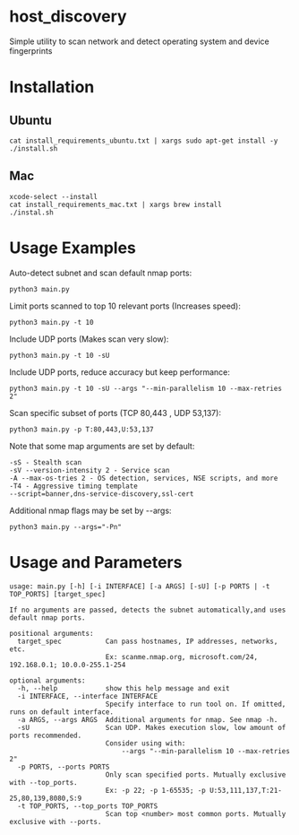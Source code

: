 # host_discovery
Simple utility to scan network and detect operating system and device fingerprints

# Installation 
## Ubuntu
```
cat install_requirements_ubuntu.txt | xargs sudo apt-get install -y 
./install.sh
```

## Mac
```
xcode-select --install
cat install_requirements_mac.txt | xargs brew install 
./instal.sh
```

# Usage Examples
Auto-detect subnet and scan default nmap ports:
```
python3 main.py
```

Limit ports scanned to top 10 relevant ports (Increases speed):
```
python3 main.py -t 10
```

Include UDP ports (Makes scan very slow):
```
python3 main.py -t 10 -sU
```

Include UDP ports, reduce accuracy but keep performance:
```
python3 main.py -t 10 -sU --args "--min-parallelism 10 --max-retries 2"
```

Scan specific subset of ports (TCP 80,443 , UDP 53,137):
```
python3 main.py -p T:80,443,U:53,137 
```

Note that some map arguments are set by default:
```
-sS - Stealth scan
-sV --version-intensity 2 - Service scan
-A --max-os-tries 2 - OS detection, services, NSE scripts, and more
-T4 - Aggressive timing template
--script=banner,dns-service-discovery,ssl-cert 
```

Additional nmap flags may be set by --args:
```
python3 main.py --args="-Pn"
```

# Usage and Parameters
```
usage: main.py [-h] [-i INTERFACE] [-a ARGS] [-sU] [-p PORTS | -t TOP_PORTS] [target_spec]

If no arguments are passed, detects the subnet automatically,and uses default nmap ports.

positional arguments:
  target_spec           Can pass hostnames, IP addresses, networks, etc.
                        Ex: scanme.nmap.org, microsoft.com/24, 192.168.0.1; 10.0.0-255.1-254

optional arguments:
  -h, --help            show this help message and exit
  -i INTERFACE, --interface INTERFACE
                        Specify interface to run tool on. If omitted, runs on default interface.
  -a ARGS, --args ARGS  Additional arguments for nmap. See nmap -h.
  -sU                   Scan UDP. Makes execution slow, low amount of ports recommended.
                        Consider using with:
                        	--args "--min-parallelism 10 --max-retries 2"
  -p PORTS, --ports PORTS
                        Only scan specified ports. Mutually exclusive with --top_ports.
                        Ex: -p 22; -p 1-65535; -p U:53,111,137,T:21-25,80,139,8080,S:9
  -t TOP_PORTS, --top_ports TOP_PORTS
                        Scan top <number> most common ports. Mutually exclusive with --ports.
  ```
